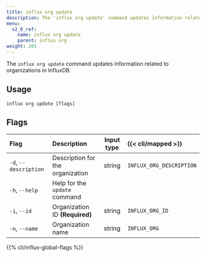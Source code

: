 ```yaml
---
title: influx org update
description: The 'influx org update' command updates information related to organizations in InfluxDB.
menu:
  v2_0_ref:
    name: influx org update
    parent: influx org
weight: 201
---
```


The `influx org update` command updates information related to organizations in InfluxDB.

## Usage
```
influx org update [flags]
```

## Flags
| Flag                  | Description                      | Input type | {{< cli/mapped >}}       |
|:----                  |:-----------                      |:----------:|:------------------       |
| `-d`, `--description` | Description for the organization | string     | `INFLUX_ORG_DESCRIPTION` |
| `-h`, `--help`        | Help for the `update` command    |            |                          |
| `-i`, `--id`          | Organization ID **(Required)**   | string     | `INFLUX_ORG_ID`          |
| `-n`, `--name`        | Organization name                | string     | `INFLUX_ORG`             |

{{% cli/influx-global-flags %}}
